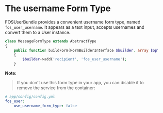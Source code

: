 The username Form Type
======================

FOSUserBundle provides a convenient username form type, named ``fos_user_username``.
It appears as a text input, accepts usernames and convert them to a User
instance.

``` php
class MessageFormType extends AbstractType
{
    public function buildForm(FormBuilderInterface $builder, array $options)
    {
        $builder->add('recipient', 'fos_user_username');
    }
```

**Note:**

> If you don't use this form type in your app, you can disable it to remove
> the service from the container:

``` yaml
# app/config/config.yml
fos_user:
    use_username_form_type: false
```
